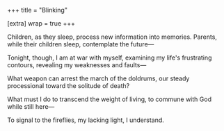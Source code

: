+++
title = "Blinking"

[extra]
wrap = true
+++

Children, as they sleep, process new information into memories.
Parents, while their children sleep, contemplate the future—

Tonight, though, I am at war with myself, examining my life's
frustrating contours, revealing my weaknesses and faults—

What weapon can arrest the march of the doldrums,
our steady processional toward the solitude of death?

What must I do to transcend the weight of living,
to commune with God while still here—

To signal to the fireflies, my lacking light,
I understand.